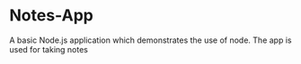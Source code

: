 # Notes-App
A basic Node.js application which demonstrates the use of node. The app is used for taking notes
